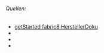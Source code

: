 ###### Quellen: 
* [getStarted fabric8 HerstellerDoku ](https://fabric8.io/guide/getStarted/gofabric8.html)
* []()
* []()
* []()

